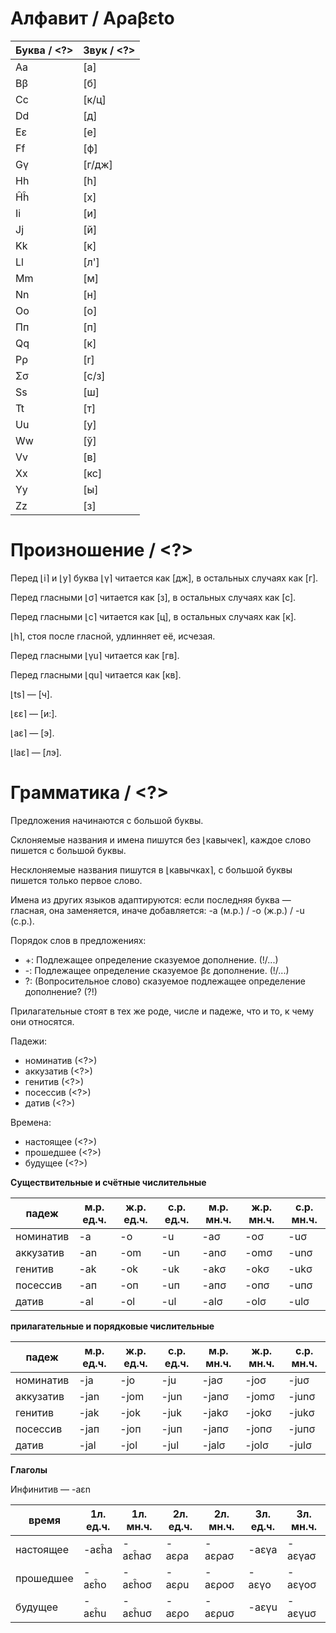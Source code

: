 # Алфавит / Aρaβεto

| Буква / <?> | Звук / <?> |
| -- | ------ |
| Aa |  [а]   |
| Bβ |  [б]   |
| Cc | [к/ц]  |
| Dd |  [д]   |
| Eε |  [е]   |
| Ff |  [ф]   |
| Gγ | [г/дж] |
| Hh |  [h]   |
| Ĥĥ |  [х]   |
| Ii |  [и]   |
| Jj |  [й]   |
| Kk |  [к]   |
| Ll |  [л']  |
| Mm |  [м]   |
| Nn |  [н]   |
| Oo |  [о]   |
| Пп |  [п]   |
| Qq |  [к]   |
| Pρ |  [r]   |
| Σσ | [с/з]  |
| Ss |  [ш]   |
| Tt |  [т]   |
| Uu |  [у]   |
| Ww |  [ў]   |
| Vv |  [в]   |
| Xx |  [кс]  |
| Yy |  [ы]   |
| Zz |  [з]   |

# Произношение / <?>

Перед ⌊i⌉ и ⌊y⌉ буква ⌊γ⌉ читается как [дж], в остальных случаях как [г].

Перед гласными ⌊σ⌉ читается как [з], в остальных случаях как [с].

Перед гласными ⌊c⌉ читается как [ц], в остальных случаях как [к].

⌊h⌉, стоя после гласной, удлинняет её, исчезая.

Перед гласными ⌊γu⌉ читается как [гв].

Перед гласными ⌊qu⌉ читается как [кв].

⌊ts⌉ — [ч].

⌊εε⌉ — [и:].

⌊aε⌉ — [э].

⌊laε⌉ — [лэ].

# Грамматика / <?>

Предложения начинаются с большой буквы.

Склоняемые названия и имена пишутся без ⌊кавычек⌉, каждое слово пишется с большой буквы.

Несклоняемые названия пишутся в ⌊кавычках⌉, с большой буквы пишется только первое слово.

Имена из других языков адаптируются: если последняя буква — гласная, она заменяется, иначе добавляется: -a (м.р.) / -o (ж.р.) / -u (с.р.).

Порядок слов в предложениях:
* +: Подлежащее определение сказуемое дополнение. (!/...)
* -: Подлежащее определение сказуемое βε дополнение. (!/...)
* ?: (Вопросительное слово) сказуемое подлежащее определение дополнение? (?!)

Прилагательные стоят в тех же роде, числе и падеже, что и то, к чему они относятся.

Падежи:
* номинатив (<?>)
* аккузатив (<?>)
* генитив (<?>)
* посессив (<?>)
* датив (<?>)

Времена:
* настоящее (<?>)
* прошедшее (<?>)
* будущее (<?>)

**Существительные и счётные числительные**

|   падеж   | м.р. ед.ч. | ж.р. ед.ч. | с.р. ед.ч. | м.р. мн.ч. | ж.р. мн.ч. | с.р. мн.ч. |
| --------- | ---------- | ---------- | ---------- | ---------- | ---------- | ---------- |
| номинатив | -a         | -o         | -u         | -aσ        | -oσ        | -uσ        |
| аккузатив | -an        | -om        | -un        | -anσ       | -omσ       | -unσ       |
|  генитив  | -ak        | -ok        | -uk        | -akσ       | -okσ       | -ukσ       |
| посессив  | -aп        | -oп        | -uп        | -aпσ       | -oпσ       | -uпσ       |
|   датив   | -al        | -ol        | -ul        | -alσ       | -olσ       | -ulσ       |

**прилагательные и порядковые числительные**

|   падеж   | м.р. ед.ч. | ж.р. ед.ч. | с.р. ед.ч. | м.р. мн.ч. | ж.р. мн.ч. | с.р. мн.ч. |
| --------- | ---------- | ---------- | ---------- | ---------- | ---------- | ---------- |
| номинатив | -ja        | -jo        | -ju        | -jaσ       | -joσ       | -juσ       |
| аккузатив | -jan       | -jom       | -jun       | -janσ      | -jomσ      | -junσ      |
|  генитив  | -jak       | -jok       | -juk       | -jakσ      | -jokσ      | -jukσ      |
| посессив  | -jaп       | -joп       | -juп       | -jaпσ      | -joпσ      | -juпσ      |
|   датив   | -jal       | -jol       | -jul       | -jalσ      | -jolσ      | -julσ      |

**Глаголы**

Инфинитив — -aεn

|   время   | 1л. ед.ч. | 1л. мн.ч. | 2л. ед.ч. | 2л. мн.ч. | 3л. ед.ч. | 3л. мн.ч. |
| --------- | --------- | --------- | --------- | --------- | --------- | --------- |
| настоящее |   -aεĥa   |  -aεĥaσ   |   -aερa   |  -aερaσ   |   -aεγa   |  -aεγaσ   |
| прошедшее |   -aεĥo   |  -aεĥoσ   |   -aερu   |  -aερoσ   |   -aεγo   |  -aεγoσ   |
|  будущее  |   -aεĥu   |  -aεĥuσ   |   -aερo   |  -aερuσ   |   -aεγu   |  -aεγuσ   |
